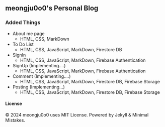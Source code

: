 ## meongju0o0's Personal Blog

### Added Things
- About me page
   - HTML, CSS, MarkDown
- To Do List
   - HTML, CSS, JavaScript, MarkDown, Firestore DB
- SignIn
   - HTML, CSS, JavaScript, MarkDown, Firebase Authentication
- SignUp (Implementing....)
   - HTML, CSS, JavaScript, MarkDown, Firebase Authentication
- Comment (Implementing....)
   - HTML, CSS, JavaScript, MarkDown, Firestore DB, Firebase Storage
- Posting (Implementing...)
   - HTML, CSS, JavaScript, MarkDown, Firestore DB, Firebase Storage

#### License
© 2024 meongju0o0 uses MIT License. Powered by Jekyll & Minimal Mistakes.
